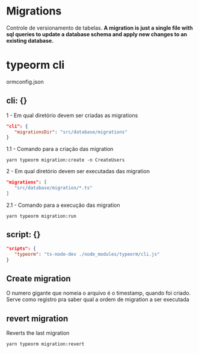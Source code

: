 # Migrations
Controle de versionamento de tabelas.
**A migration is just a single file with sql queries to update a database schema and apply new changes to an existing database.**

# typeorm cli
ormconfig.json

## cli: {} 
1 - Em qual diretório devem ser criadas as migrations
```json
"cli": {
   "migrationsDir": "src/database/migrations"
}
```

1.1 - Comando para a criação das migration
```yarn
yarn typeorm migration:create -n CreateUsers
```


2 - Em qual diretório devem ser executadas das migration
```json
"migrations": [
   "src/database/migration/*.ts"
]
```

2.1 - Comando para a execução das migration
```yarn
yarn typeorm migration:run
```

## script: {} 
```json
"sripts": {
   "typeorm": "ts-node-dev ./node_modules/typeorm/cli.js"
}
```

## Create migration
O numero gigante que nomeia o arquivo é o timestamp, quando foi criado. Serve como registro pra saber qual a ordem de migration a ser executada

## revert migration
Reverts the last migration
```yarn
yarn typeorm migration:revert
```